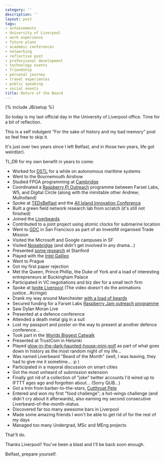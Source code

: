 ```yaml
---
category: ''
description: ''
layout: post
tags:
- achievements
- University of Liverpool
- work experience
- future plans
- academic conferences
- networking
- reflective post
- professional development
- technology events
- friendship
- personal journey
- travel experiences
- public speaking
- social events
title: Return of the Beard
---
```


{% include JB/setup %}

So today is my last official day in the University of Liverpool office. Time for a bit of reflection.

This is a self indulgent "For the sake of history and my bad memory" post so feel free to skip it.

It's just over two years since I left Belfast, and in those two years, life got weird(er).

TL;DR for my own benefit in years to come:

* Worked for [DSTL](https://www.gov.uk/government/organisations/defence-science-and-technology-laboratory) for a while on autonomous maritime systems
* Went to the Bournemouth Airshow
* Studied FPGA programming at [Cambridge](http://www.cl.cam.ac.uk/research/srg/netos/projects/netfpga/workshop/cambridge-september-2013/)
* Coordinated a [Raspberry Pi Outreach](https://blog.farsetlabs.org.uk/getting-kids-excited-about-computer-science-in-northern-ireland/) programme between Farset Labs, W5, and Digital Circle (along with the inimitable other Andrew; Mulholland)
* Spoke at [TEDxBelfast](https://www.youtube.com/watch?v=ja_huuD-K-M) and the [All Island Innovation Conference](http://www.intertradeireland.com/newsevents/news/2014/-intertradeireland-2014-all-island-innovation-conference.php)
* Built a green field network research lab from scratch (it's still not finished)
* Joined the [Liverbeards](https://www.facebook.com/TheLiverbeards)
* Contributed to a joint project using atomic clocks for submarine location
* Went to [GDC](http://www.gdcvault.com/browse/gdc-14) in San Francisco as part of an InvestNI organised Trade Mission
* Visited the Microsoft and Google campuses in SF
* Visited [Noisebridge](https://www.noisebridge.net/) (and didn't get involved in any drama...)
* Presented [some research](https://www.aaai.org/ocs/index.php/SSS/SSS14/paper/view/7697) at Stanford
* Played with the [Intel Galileo](https://blog.farsetlabs.org.uk/join-farset-labs-and-intel-for-galileo-hack/)
* Went to Prague
* Got my first paper rejection
* Met the Queen, Prince Phillip, the Duke of York and a load of interesting entrepreneurs at Buckingham Palace
* Participated in VC negotiations and biz dev for a small tech firm
* Spoke at [Ignite Liverpool](http://igniteliverpool.com/2015/08/andrew-bolster-a-rant-about-a-visitors-perspective-of-liverpool/) (The video doesn't do the animations justice...#cringe)
* Drank my way around Manchester [with a load of beards](https://instagram.com/p/15vy9cyxSg/)
* Secured funding for a Farset Labs [Raspberry Jam outreach programme](https://blog.farsetlabs.org.uk/getting-kids-excited-about-computer-science-in-northern-ireland/) 
* Saw Dylan Moran Live
* Presented at a defence conference
* Attended a death metal gig in a suit
* Lost my passport and poster on the way to present at another defence conference...
* Took part in the [Worlds Biggest Catwalk](https://www.youtube.com/watch?v=_lCriYzt3Go)
* Presented at TrustCom in Helsinki
* Played [glow-in-the-dark-haunted-house-mini-golf](https://www.flickr.com/photos/andrewbolster/20802767021/) as part of what goes down in history as the most random night of my life...
* Was named Liverbeard "Beard of the Month" (well, I was leaving, they had to give me it sometime... :p )
* Participated in a mayoral discussion on smart cities
* Got the most unheard of submission extension
* Finally got rid of a collection of "joke" twitter accounts I'd wired up to IFTTT ages ago and forgotten about... (Sorry QUB...)
* Got a trim from barber-to-the-stars, [Cutthroat Pete](https://instagram.com/p/7OEpCaSxWQ/)
* Entered and won my first "food challenge"; a hot-wings challenge (and didn't cry about it afterwards), also earning my second consecutive Liverbeard-of-the-month-status.
* Discovered far too many awesome bars in Liverpool
* Made some amazing friends I won't be able to get rid of for the rest of my days
* Managed too many Undergrad, MSc and MEng projects

That'll do. 

Thanks Liverpool! You've been a blast and I'll be back soon enough.

Belfast, prepare yourself.
